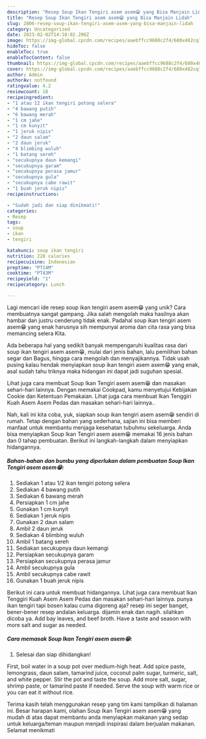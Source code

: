 ```yaml
---
description: "Resep Soup Ikan Tengiri asem asem😁 yang Bisa Manjain Lidah"
title: "Resep Soup Ikan Tengiri asem asem😁 yang Bisa Manjain Lidah"
slug: 2806-resep-soup-ikan-tengiri-asem-asem-yang-bisa-manjain-lidah
category: Uncategorized
date: 2023-02-02T14:10:02.296Z
image: https://img-global.cpcdn.com/recipes/aaebffcc9688c2f4/680x482cq70/soup-ikan-tengiri-asem-asem-foto-resep-utama.jpg
hideToc: false
enableToc: true
enableTocContent: false
thumbnail: https://img-global.cpcdn.com/recipes/aaebffcc9688c2f4/680x482cq70/soup-ikan-tengiri-asem-asem-foto-resep-utama.jpg
cover: https://img-global.cpcdn.com/recipes/aaebffcc9688c2f4/680x482cq70/soup-ikan-tengiri-asem-asem-foto-resep-utama.jpg
author: Admin
authorAv: notfound
ratingvalue: 4.2
reviewcount: 18
recipeingredient:
- "1 atau 12 ikan tengiri potong selera"
- "4 bawang putih"
- "6 bawang merah"
- "1 cm jahe"
- "1 cm kunyit"
- "1 jeruk nipis"
- "2 daun salam"
- "2 daun jeruk"
- "4 blimbing wuluh"
- "1 batang sereh"
- "secukupnya daun kemangi"
- "secukupnya garam"
- "secukupnya perasa jamur"
- "secukupnya gula"
- "secukupnya cabe rawit"
- "1 buah jeruk nipis"
recipeinstructions:

- "Sudah jadi dan siap dinikmati!"
categories:
- Resep
tags:
- soup
- ikan
- tengiri

katakunci: soup ikan tengiri 
nutrition: 228 calories
recipecuisine: Indonesian
preptime: "PT14M"
cooktime: "PT43M"
recipeyield: "1"
recipecategory: Lunch

---
```





Lagi mencari ide resep soup ikan tengiri asem asem😁 yang unik? Cara membuatnya sangat gampang. Jika salah mengolah maka hasilnya akan hambar dan justru cenderung tidak enak. Padahal soup ikan tengiri asem asem😁 yang enak harusnya sih mempunyai aroma dan cita rasa yang bisa memancing selera Kita.





Ada beberapa hal yang sedikit banyak mempengaruhi kualitas rasa dari soup ikan tengiri asem asem😁, mulai dari jenis bahan, lalu pemilihan bahan segar dan Bagus, hingga cara mengolah dan menyajikannya. Tidak usah pusing kalau hendak menyiapkan soup ikan tengiri asem asem😁 yang enak,      asal sudah tahu triknya maka hidangan ini dapat jadi suguhan spesial.














Lihat juga cara membuat Soup Ikan Tengiri asem asem😁 dan masakan sehari-hari lainnya. Dengan memakai Cookpad, kamu menyetujui Kebijakan Cookie dan Ketentuan Pemakaian. Lihat juga cara membuat Ikan Tenggiri Kuah Asem Asem Pedas dan masakan sehari-hari lainnya..






Nah, kali ini kita coba, yuk, siapkan soup ikan tengiri asem asem😁 sendiri di rumah. Tetap dengan bahan yang sederhana, sajian ini bisa memberi manfaat untuk membantu menjaga kesehatan tubuhmu sekeluarga. Anda bisa menyiapkan Soup Ikan Tengiri asem asem😁 memakai 16 jenis bahan dan 0 tahap pembuatan. Berikut ini langkah-langkah dalam menyiapkan hidangannya.

<!--inarticleads1-->

##### Bahan-bahan dan bumbu yang diperlukan dalam pembuatan Soup Ikan Tengiri asem asem😁:

1. Sediakan 1 atau 1/2 ikan tengiri potong selera
1. Sediakan 4 bawang putih
1. Sediakan 6 bawang merah
1. Persiapkan 1 cm jahe
1. Gunakan 1 cm kunyit
1. Sediakan 1 jeruk nipis
1. Gunakan 2 daun salam
1. Ambil 2 daun jeruk
1. Sediakan 4 blimbing wuluh
1. Ambil 1 batang sereh
1. Sediakan secukupnya daun kemangi
1. Persiapkan secukupnya garam
1. Persiapkan secukupnya perasa jamur
1. Ambil secukupnya gula
1. Ambil secukupnya cabe rawit
1. Gunakan 1 buah jeruk nipis


Berikut ini cara untuk membuat hidangannya. Lihat juga cara membuat Ikan Tenggiri Kuah Asem Asem Pedas dan masakan sehari-hari lainnya. punya ikan tengiri tapi bosen kalau cuma digoreng aja? resep ini seger banget, bener-bener resep andalan keluarga. dijamin enak dan nagih. silahkan dicoba ya. Add bay leaves, and beef broth. Have a taste and season with more salt and sugar as needed. 

<!--inarticleads2-->

##### Cara memasak Soup Ikan Tengiri asem asem😁:


1. Selesai dan siap dihidangkan!

First, boil water in a soup pot over medium-high heat. Add spice paste, lemongrass, daun salam, tamarind juice, coconut palm sugar, turmeric, salt, and white pepper. Stir the pot and taste the soup. Add more salt, sugar, shrimp paste, or tamarind paste if needed. Serve the soup with warm rice or you can eat it without rice. 

Terima kasih telah menggunakan resep yang tim kami tampilkan di halaman ini. Besar harapan kami, olahan Soup Ikan Tengiri asem asem😁 yang mudah di atas dapat membantu anda menyiapkan makanan yang sedap untuk keluarga/teman maupun menjadi inspirasi dalam berjualan makanan. Selamat menikmati
